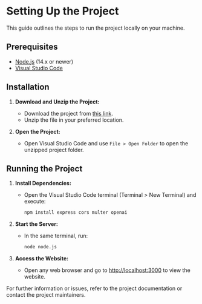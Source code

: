 # Setting Up the Project

This guide outlines the steps to run the project locally on your machine.

## Prerequisites

- [Node.js](https://nodejs.org/) (14.x or newer)
- [Visual Studio Code](https://code.visualstudio.com/)

## Installation

1. **Download and Unzip the Project:**
   - Download the project from [this link](https://drive.google.com/file/d/1gMP85zw9EJwhggc7eVYkzeA-FZISimFb/view?usp=drive_link).
   - Unzip the file in your preferred location.

2. **Open the Project:**
   - Open Visual Studio Code and use `File > Open Folder` to open the unzipped project folder.

## Running the Project

1. **Install Dependencies:**
   - Open the Visual Studio Code terminal (Terminal > New Terminal) and execute:
     ```bash
     npm install express cors multer openai
     ```

2. **Start the Server:**
   - In the same terminal, run:
     ```bash
     node node.js
     ```

3. **Access the Website:**
   - Open any web browser and go to [http://localhost:3000](http://localhost:3000) to view the website.

For further information or issues, refer to the project documentation or contact the project maintainers.
